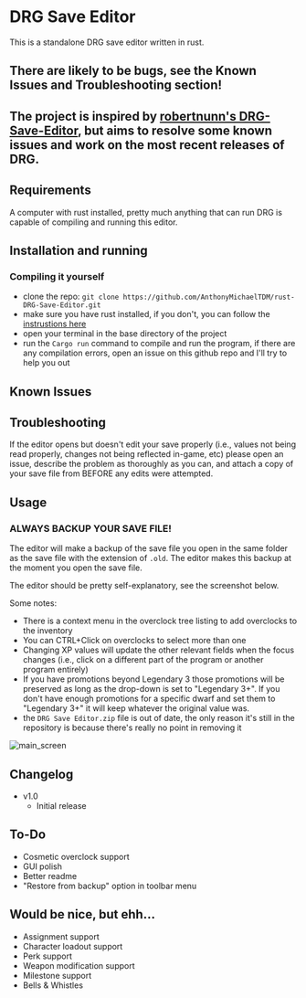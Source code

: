 # DRG Save Editor
This is a standalone DRG save editor written in rust.

## There are likely to be bugs, see the Known Issues and Troubleshooting section!

## The project is inspired by [robertnunn's DRG-Save-Editor](https://github.com/robertnunn/DRG-Save-Editor), but aims to resolve some known issues and work on the most recent releases of DRG.

## Requirements
A computer with rust installed, pretty much anything that can run DRG is capable of compiling and running this editor.

## Installation and running
### Compiling it yourself
- clone the repo: `git clone https://github.com/AnthonyMichaelTDM/rust-DRG-Save-Editor.git`
- make sure you have rust installed, if you don't, you can follow the [instrustions here](https://www.rust-lang.org/tools/install)
- open your terminal in the base directory of the project
- run the `Cargo run` command to compile and run the program, if there are any compilation errors, open an issue on this github repo and I'll try to help you out

## Known Issues

## Troubleshooting
If the editor opens but doesn't edit your save properly (i.e., values not being read properly, changes not being reflected in-game, etc) please open an issue, describe the problem as thoroughly as you can, and attach a copy of your save file from BEFORE any edits were attempted.

## Usage
### ALWAYS BACKUP YOUR SAVE FILE!
The editor will make a backup of the save file you open in the same folder as the save file with the extension of `.old`. The editor makes this backup at the moment you open the save file.

The editor should be pretty self-explanatory, see the screenshot below.

Some notes:
- There is a context menu in the overclock tree listing to add overclocks to the inventory
- You can CTRL+Click on overclocks to select more than one
- Changing XP values will update the other relevant fields when the focus changes (i.e., click on a different part of the program or another program entirely)
- If you have promotions beyond Legendary 3 those promotions will be preserved as long as the drop-down is set to "Legendary 3+". If you don't have enough promotions for a specific dwarf and set them to "Legendary 3+" it will keep whatever the original value was.
- the `DRG Save Editor.zip` file is out of date, the only reason it's still in the repository is because there's really no point in removing it 

![main_screen](sshot.png)
## Changelog
- v1.0
  - Initial release

## To-Do
- Cosmetic overclock support
- GUI polish
- Better readme
- "Restore from backup" option in toolbar menu

## Would be nice, but ehh...
- Assignment support
- Character loadout support
- Perk support
- Weapon modification support
- Milestone support
- Bells & Whistles
